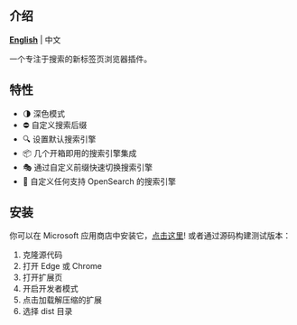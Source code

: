 ## 介绍

**[English](./README.md)** | 中文

一个专注于搜索的新标签页浏览器插件。

## 特性

-   🌗 深色模式
-   ⛔ 自定义搜索后缀
-   🔍 设置默认搜索引擎
-   📦 几个开箱即用的搜索引擎集成
-   🎭 通过自定义前缀快速切换搜索引擎
-   🌌 自定义任何支持 OpenSearch 的搜索引擎

## 安装

你可以在 Microsoft 应用商店中安装它，[点击这里](https://microsoftedge.microsoft.com/addons/detail/tinytab/apehhlijbbfgppmhjpmblkaocmekfmaf)! 或者通过源码构建测试版本：

1. 克隆源代码
2. 打开 Edge 或 Chrome
3. 打开扩展页
4. 开启开发者模式
5. 点击加载解压缩的扩展
6. 选择 dist 目录
